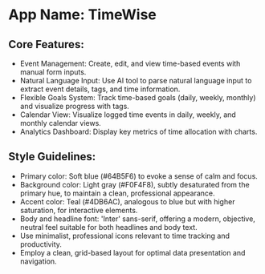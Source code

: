 # **App Name**: TimeWise

## Core Features:

- Event Management: Create, edit, and view time-based events with manual form inputs.
- Natural Language Input: Use AI tool to parse natural language input to extract event details, tags, and time information.
- Flexible Goals System: Track time-based goals (daily, weekly, monthly) and visualize progress with tags.
- Calendar View: Visualize logged time events in daily, weekly, and monthly calendar views.
- Analytics Dashboard: Display key metrics of time allocation with charts.

## Style Guidelines:

- Primary color: Soft blue (#64B5F6) to evoke a sense of calm and focus.
- Background color: Light gray (#F0F4F8), subtly desaturated from the primary hue, to maintain a clean, professional appearance.
- Accent color: Teal (#4DB6AC), analogous to blue but with higher saturation, for interactive elements.
- Body and headline font: 'Inter' sans-serif, offering a modern, objective, neutral feel suitable for both headlines and body text.
- Use minimalist, professional icons relevant to time tracking and productivity.
- Employ a clean, grid-based layout for optimal data presentation and navigation.